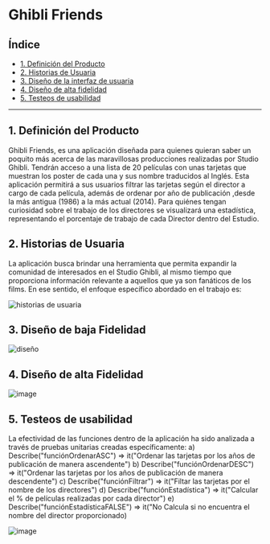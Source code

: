 # Ghibli Friends

## Índice

* [1. Definición del Producto](#1-definición-del-producto)
* [2. Historias de Usuaria](#2-historias-de-usuaria)
* [3. Diseño de la interfaz de usuaria](#2-resumen-del-proyecto)
* [4. Diseño de alta fidelidad](#4-diseño-de-alta-fidelidad)
* [5. Testeos de usabilidad](#3-Testeos-de-usabilidad)


***

## 1. Definición del Producto
Ghibli Friends, es una aplicación diseñada para quienes quieran saber un poquito más acerca de las maravillosas producciones realizadas por Studio Ghibli.
Tendrán acceso a una lista de 20 películas con unas tarjetas que muestran los poster de cada una y sus nombre traducidos al Inglés. Esta aplicación permitirá a sus usuarios filtrar las tarjetas según el director a cargo de cada película, además de  ordenar por año de publicación ,desde la más antigua (1986) a la más actual (2014). Para quiénes tengan curiosidad sobre el trabajo de los directores se visualizará una estadística, representando el porcentaje de trabajo de cada Director dentro del Estudio.

## 2. Historias de Usuaria
La aplicación busca brindar una herramienta que permita expandir la comunidad de interesados en el Studio Ghibli, al mismo tiempo que proporciona información relevante a aquellos que ya son fanáticos de los films.
En ese sentido, el enfoque específico abordado en el trabajo es:

![historias de usuaria](https://github.com/Carolinava21/DEV011-data-lovers-DL12/assets/142191821/29040a1a-d4a1-4ae0-8502-b5300ac5fb05)


## 3. Diseño de baja Fidelidad
![diseño](https://github.com/Carolinava21/DEV011-data-lovers-DL12/assets/142191821/596a97d8-748f-4d1d-8ba6-7708e2f6dcf1)


## 4. Diseño de alta Fidelidad
![image](https://github.com/Carolinava21/DEV011-data-lovers-DL12/assets/142191821/5d41d0b4-e871-410f-9235-cbcea4f27998)


## 5. Testeos de usabilidad
La efectividad de las funciones dentro de la aplicación ha sido analizada a través de pruebas unitarias creadas específicamente:
  a) Describe("funciónOrdenarASC") => it("Ordenar las tarjetas por los años de publicación de manera ascendente")
  b) Describe("funciónOrdenarDESC") => it("Ordenar las tarjetas por los años de publicación de manera descendente")
  c) Describe("funciónFiltrar") => it("Filtar las tarjetas por el nombre de los directores")
  d) Describe("funciónEstadística") => it("Calcular el % de películas realizadas por cada director")
  e) Describe("funciónEstadísticaFALSE") => it("No Calcula si no encuentra el nombre del director proporcionado)
  
![image](https://github.com/Carolinava21/DEV011-data-lovers-DL12/assets/142191821/f12d560d-3432-4217-9f85-0070412ee5f3)



